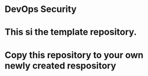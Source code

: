 # DevOps Security
# This si the template repository.
# Copy this repository to your own newly created respository


